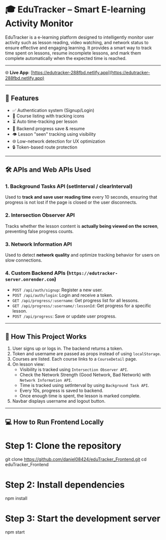 # 🎓 EduTracker – Smart E-learning Activity Monitor

EduTracker is a e-learning platform designed to intelligently monitor user activity such as lesson reading, video watching, and network status to ensure effective and engaging learning. It provides a smart way to track time spent on lessons, resume incomplete lessons, and mark them complete automatically when the expected time is reached.

---

🌐 **Live App**: [https://edutracker-288fbd.netlify.app](https://edutracker-288fbd.netlify.app)

---

## 🚀 Features

- ✅ Authentication system (Signup/Login)
- 📘 Course listing with tracking icons
- ⏳ Auto time-tracking per lesson
- 💾 Backend progress save & resume
- 👁️ Lesson "seen" tracking using visibility
- 🌐 Low-network detection for UX optimization
- 🔒 Token-based route protection

---
## 🛠️ APIs and Web APIs Used

### 1. **Background Tasks API (setInterval / clearInterval)**
Used to **track and save user reading time** every 10 seconds, ensuring that progress is not lost if the page is closed or the user disconnects.

### 2. **Intersection Observer API**
Tracks whether the lesson content is **actually being viewed on the screen**, preventing false progress counts.

### 3. **Network Information API**
Used to detect **network quality** and optimize tracking behavior for users on slow connections.

### 4. **Custom Backend APIs** (`https://edutracker-server.onrender.com`)
- `POST /api/auth/signup`: Register a new user.
- `POST /api/auth/login`: Login and receive a token.
- `GET /api/progress/:username`: Get progress list for all lessons.
- `GET /api/progress/:username/:lessonId`: Get progress for a specific lesson.
- `POST /api/progress`: Save or update user progress.

---

## 🧪 How This Project Works

1. User signs up or logs in. The backend returns a token.
2. Token and username are passed as props instead of using `localStorage`.
3. Courses are listed. Each course links to a `CourseDetail` page.
4. On lesson view:
   - Visibility is tracked using `Intersection Observer API`.
   - Check the Network Strength (Good Network, Bad Network) with `Network Information API`.
   - Time is tracked using setInterval by using `Background Task API`.
   - Every 10s, progress is saved to backend.
   - Once enough time is spent, the lesson is marked complete.
5. Navbar displays username and logout button.

---

## 💻 How to Run Frontend Locally

# Step 1: Clone the repository
git clone https://github.com/daniel08424/eduTracker_Frontend.git
cd eduTracker_Frontend

# Step 2: Install dependencies
npm install

# Step 3: Start the development server
npm start
